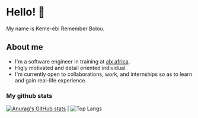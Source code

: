 # Hello! 👋
My name is Keme-ebi Remember Bolou.

## About me
- I'm a software engineer in training at [alx africa](https://alxafrica.com).
- Higly motivated and detail oriented individual.
- I'm currently open to collaborations, work, and internships so as to learn and gain real-life experience.

### My github stats
[![Anurag's GitHub stats](https://github-readme-stats.vercel.app/api?username=keme-ebi&show_icons=true&theme=transparent)](https://github.com/anuraghazra/github-readme-stats) | ![Top Langs](https://github-readme-stats.vercel.app/api/top-langs/?username=anuraghazra&layout=compact)
